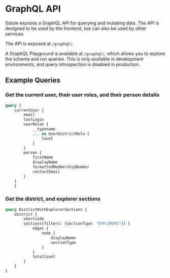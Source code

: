 # GraphQL API

Salute exposes a GraphQL API for querying and mutating data. The API is designed to be used by the frontend, but can also be used by other services.

The API is exposed at `/graphql/`.

A GraphQL Playground is available at `/graphql/`, which allows you to explore the schema and run queries. This is only available in development environments, and query introspection is disabled in production.

## Example Queries

### Get the current user, their user roles, and their person details

```graphql
query {
    currentUser {
        email
        lastLogin
        userRoles {
            __typename
            ... on UserDistrictRole {
                level
            }
        }
        person {
            firstName
            displayName
            formattedMembershipNumber
            contactEmail
        }
    }
    }
```

### Get the district, and explorer sections

```graphql
query DistrictWithExplorerSections {
    district {
        shortcode
        sections(filters: {sectionType: "EXPLORERS"}) {
            edges {
                node {
                    displayName
                    sectionType
                }
            }
            totalCount
        }
    }
}
```